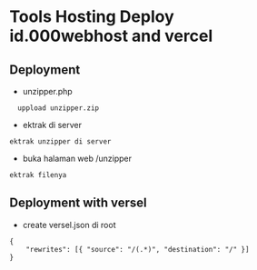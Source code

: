 
# Tools Hosting Deploy id.000webhost and vercel

## Deployment

- unzipper.php

```
  uppload unzipper.zip
```

- ektrak di server
```
ektrak unzipper di server
```

- buka halaman web /unzipper
```
ektrak filenya
```


## Deployment with versel

- create versel.json di root

```
{
    "rewrites": [{ "source": "/(.*)", "destination": "/" }]
}
```


